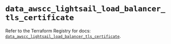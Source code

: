 # `data_awscc_lightsail_load_balancer_tls_certificate`

Refer to the Terraform Registry for docs: [`data_awscc_lightsail_load_balancer_tls_certificate`](https://registry.terraform.io/providers/hashicorp/awscc/0.70.0/docs/data-sources/lightsail_load_balancer_tls_certificate).
